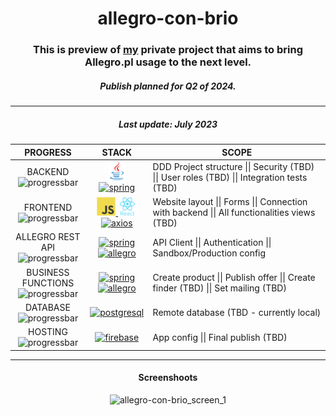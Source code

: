 <h1 align="center">allegro-con-brio</h1>

<h3 align="center">This is preview of <a href="https://github.com/p-wel" target="_blank" rel="noreferrer">my</a> private project that aims to bring Allegro.pl usage to the next level.</h3>

<h5 align="center">Publish planned for Q2 of 2024.</h5>

---
<h5 align="center">Last update: July 2023</h5>
<div align="center">
  
| PROGRESS | STACK | SCOPE |
| ------------- | ------------ | ------------- |
| <div align="center"> BACKEND <br> <img src="https://geps.dev/progress/55" alt="progressbar"/> </div> | <div align="center"> <a href="https://www.java.com" target="_blank" rel="noreferrer"> <img src="https://raw.githubusercontent.com/devicons/devicon/master/icons/java/java-original.svg" alt="java" width="30" height="30"/> </a> <a href="https://spring.io/" target="_blank" rel="noreferrer"> <img src="https://avatars.githubusercontent.com/u/5138804?s=48&v=4" alt="spring" width="30" height="30"/> </a> </div> | DDD Project structure \|\| Security (TBD) \|\| User roles (TBD) \|\| Integration tests (TBD) |
| <div align="center"> FRONTEND <br>  <img src="https://geps.dev/progress/60" alt="progressbar"/> </div> | <div align="center"> <a href="https://developer.mozilla.org/en-US/docs/Web/JavaScript" target="_blank" rel="noreferrer"> <img src="https://raw.githubusercontent.com/devicons/devicon/master/icons/javascript/javascript-original.svg" alt="javascript" width="30" height="30"/> </a> <a href="https://reactjs.org/" target="_blank" rel="noreferrer"> <img src="https://raw.githubusercontent.com/devicons/devicon/master/icons/react/react-original-wordmark.svg" alt="react" width="30" height="30"/> </a> <a href="https://axios-http.com/" target="_blank" rel="noreferrer"> <img src="https://avatars.githubusercontent.com/u/32372333?s=48&v=4" alt="axios" width="30" height="30"/> </a> </div> | Website layout \|\| Forms \|\| Connection with backend \|\| All functionalities views (TBD) |
| <div align="center"> ALLEGRO REST API <br> <img src="https://geps.dev/progress/100" alt="progressbar"/> </div> | <div align="center"> <a href="https://spring.io/" target="_blank" rel="noreferrer"> <img src="https://avatars.githubusercontent.com/u/5138804?s=48&v=4" alt="spring" width="30" height="30"/> </a> <a href="https://developer.allegro.pl/documentation" target="_blank" rel="noreferrer"> <img src="https://a.allegroimg.com/original/343297/28c4320247179d1326a0c73a423e/logo-allegro-bcec72b532" alt="allegro" width="30" height="30"/> </a> </div> | API Client \|\| Authentication \|\| Sandbox/Production config |
| <div align="center"> BUSINESS FUNCTIONS <br> <img src="https://geps.dev/progress/50" alt="progressbar"/> </div> | <div align="center"> <a href="https://spring.io/" target="_blank" rel="noreferrer"> <img src="https://avatars.githubusercontent.com/u/5138804?s=48&v=4" alt="spring" width="30" height="30"/> </a> <a href="https://developer.allegro.pl/documentation" target="_blank" rel="noreferrer"> <img src="https://a.allegroimg.com/original/343297/28c4320247179d1326a0c73a423e/logo-allegro-bcec72b532" alt="allegro" width="30" height="30"/> </a> </div> | Create product \|\| Publish offer \|\| Create finder (TBD) \|\| Set mailing (TBD) |
| <div align="center"> DATABASE <br> <img src="https://geps.dev/progress/70" alt="progressbar"/> </div> | <div align="center"> <a href="https://www.postgresql.org" target="_blank" rel="noreferrer"> <img src="https://www.postgresql.org/media/img/about/press/elephant.png" alt="postgresql" width="30" height="30"/> </a> </div> | Remote database (TBD - currently local) |
| <div align="center"> HOSTING <br> <img src="https://geps.dev/progress/70" alt="progressbar"/> </div> | <div align="center"> <a href="https://firebase.google.com/" target="_blank" rel="noreferrer"> <img src="https://www.vectorlogo.zone/logos/firebase/firebase-icon.svg" alt="firebase" width="30" height="30"/> </a> </div> | App config \|\| Final publish (TBD) |
</div>

---
<h4 align="center">Screenshoots</h5>
<div align="center"> <img src="https://github.com/p-wel/allegro-con-brio/assets/75095360/5259c7b4-4ff0-4139-a169-9b9de8aa1fe1" alt="allegro-con-brio_screen_1" width="920  " height="600"/> </div>
